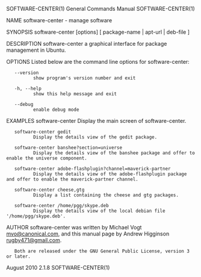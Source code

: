 SOFTWARE-CENTER(1)                                            General Commands Manual                                           SOFTWARE-CENTER(1)

NAME
       software-center - manage software

SYNOPSIS
       software-center [options] [ package-name | apt-url  | deb-file ]

DESCRIPTION
       software-center a graphical interface for package management in Ubuntu.

OPTIONS
       Listed below are the command line options for software-center:

       --version
              show program's version number and exit

       -h, --help
              show this help message and exit

       --debug
              enable debug mode

EXAMPLES
       software-center
              Display the main screen of software-center.

       software-center gedit
              Display the details view of the gedit package.

       software-center banshee?section=universe
              Display the details view of the banshee package and offer to enable the universe component.

       software-center adobe-flashplugin?channel=maverick-partner
              Display the details view of the adobe-flashplugin package and offer to enable the maverick-partner channel.

       software-center cheese,gtg
              Display a list containing the cheese and gtg packages.

       software-center /home/pgg/skype.deb
              Display the details view of the local debian file '/home/pgg/skype.deb'.

AUTHOR
       software-center was written by Michael Vogt <mvo@canonical.com>, and this manual page by Andrew Higginson <rugby471@gmail.com>.

       Both are released under the GNU General Public License, version 3 or later.

August 2010                                                            2.1.8                                                    SOFTWARE-CENTER(1)
